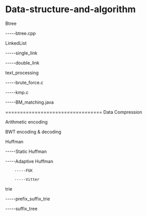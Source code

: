 # Data-structure-and-algorithm

Btree

-----btree.cpp

LinkedList

-----single_link

-----double_link

text_processing

-----brute_force.c

-----kmp.c

-----BM_matching.java
   
=================================
Data Compression

Arithmetic encoding


BWT encoding & decoding


Huffman

-----Static Huffman

-----Adaptive Huffman

        -----FGK
        
        -----Vitter
        
trie

-----prefix_suffix_trie

-----suffix_tree





